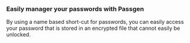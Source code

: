 ### Easily manager your passwords with Passgen

By using a name based short-cut for passwords, you can easily access your password that is stored in an encrypted file that cannot easily be unlocked.
